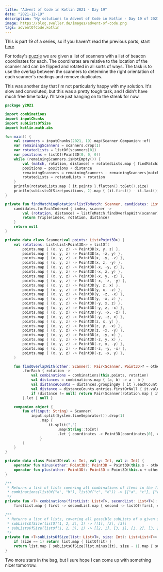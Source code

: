```yaml
---
title: "Advent of Code in Kotlin 2021 - Day 19"
date: "2021-12-19"
description: "My solutions to Advent of Code in Kotlin - Day 19 of 2021"
image: https://blog.sweller.de/images/advent-of-code.png
tags: adventOfCode,kotlin
---
```


This is part 19 of a series, so if you haven't read the previous parts, start [here](https://blog.sweller.de/posts/advent-of-code-2021-1).

For today's [puzzle](https://adventofcode.com/2021/day/19) we are given a list of scanners with a list of beacon coordinates for each. The coordinates are relative to the location of the scanner and can be flipped and rotated in all sorts of ways. The task is to use the overlap between the scanners to determine the right orientation of each scanner's readings and remove duplicates.

This was another day that I'm not particularly happy with my solution. It's slow and convoluted, but this was a pretty tough task, and I didn't have much free time today. I'll take just hanging on to the streak for now.

```kotlin
package y2021

import combinations
import inputChunks
import subListsOfSize
import kotlin.math.abs

fun main() {
    val scanners = inputChunks(2021, 19).map(Scanner.Companion::of)
    var remainingScanners = scanners.drop(1)
    var rotatedLists = listOf(scanners[0])
    var positions = listOf(Point3D(0, 0, 0))
    while (remainingScanners.isNotEmpty()) {
        val (match, rotation, distance) = rotatedLists.map { findMatchingRotation(it, remainingScanners) }.first { it != null }!!
        positions = positions + distance
        remainingScanners = remainingScanners - remainingScanners[match]
        rotatedLists = rotatedLists + rotation
    }
    println(rotatedLists.map { it.points }.flatten().toSet().size)
    println(subListsOfSize(positions, 2).map { (it.first() - it.last()).let { distance -> abs(distance.x) + abs(distance.y) + abs(distance.z) } }.maxOrNull() )
}

private fun findMatchingRotation(listToMatch: Scanner, candidates: List<Scanner>): Triple<Int, Scanner, Point3D>? {
    candidates.forEachIndexed { index, scanner ->
        val (rotation, distance) = listToMatch.findOverlapWith(scanner) ?: return@forEachIndexed
        return Triple(index, rotation, distance)
    }
    return null
}

private data class Scanner(val points: List<Point3D>) {
    val rotations: List<List<Point3D>> = listOf(
        points.map { (x, y, z) -> Point3D(x, y, z) },
        points.map { (x, y, z) -> Point3D(x, -z, y) },
        points.map { (x, y, z) -> Point3D(x, -y, -z) },
        points.map { (x, y, z) -> Point3D(x, z, -y) },
        points.map { (x, y, z) -> Point3D(-x, -y, z) },
        points.map { (x, y, z) -> Point3D(-x, z, y) },
        points.map { (x, y, z) -> Point3D(-x, y, -z) },
        points.map { (x, y, z) -> Point3D(-x, -z, -y) },
        points.map { (x, y, z) -> Point3D(y, z, x) },
        points.map { (x, y, z) -> Point3D(y, x, -z) },
        points.map { (x, y, z) -> Point3D(y, -z, -x) },
        points.map { (x, y, z) -> Point3D(y, -x, z) },
        points.map { (x, y, z) -> Point3D(-y, x, z) },
        points.map { (x, y, z) -> Point3D(-y, z, -x) },
        points.map { (x, y, z) -> Point3D(-y, -x, -z) },
        points.map { (x, y, z) -> Point3D(-y, -z, x) },
        points.map { (x, y, z) -> Point3D(z, x, y) },
        points.map { (x, y, z) -> Point3D(z, y, -x) },
        points.map { (x, y, z) -> Point3D(z, -x, -y) },
        points.map { (x, y, z) -> Point3D(z, -y, x) },
        points.map { (x, y, z) -> Point3D(-z, y, x) },
        points.map { (x, y, z) -> Point3D(-z, x, -y) },
        points.map { (x, y, z) -> Point3D(-z, -y, -x) },
        points.map { (x, y, z) -> Point3D(-z, -x, y) },
    )

    fun findOverlapWith(other: Scanner): Pair<Scanner, Point3D>? = other.rotations
        .forEach { rotation ->
            val combinations = combinations(this.points, rotation)
            val distances = combinations.map { (a, b) -> a - b }
            val distanceCounts = distances.groupingBy { it }.eachCount()
            val distance = distanceCounts.entries.firstOrNull { it.value == 12 }?.key
            if (distance != null) return Pair(Scanner(rotation.map { it.plus(distance) }), distance)
        }.let { null }

    companion object {
        fun of(input: String) = Scanner(
            input.split(System.lineSeparator()).drop(1)
                .map {
                    it.split(",")
                        .map(String::toInt)
                        .let { coordinates -> Point3D(coordinates[0], coordinates[1], coordinates[2]) }
                }
        )
    }
}

private data class Point3D(val x: Int, val y: Int, val z: Int) {
    operator fun minus(other: Point3D): Point3D = Point3D(this.x - other.x, this.y - other.y, this.z - other.z)
    operator fun plus(other: Point3D): Point3D = Point3D(this.x + other.x, this.y + other.y, this.z + other.z)
}

/**
 * Returns a list of lists covering all combinations of items in the first and second list
 * combinations(listOf("a", "b"), listOf("c", "d")) -> [["a", "c"], ["a", "d"], ["b", "c"], ["b", "d"]]
 */
private fun <T> combinations(firstList: List<T>, secondList: List<T>): List<List<T>> =
    firstList.map { first -> secondList.map { second -> listOf(first, second) } }.flatten()

/**
 * Returns a list of lists, covering all possible subLists of a given size
 * subListsOfSize(listOf(1, 2, 3), 1) -> [[1], [2], [3]]
 * subListsOfSize(listOf(1, 2, 3), 2) -> [[2, 1], [3, 1], [1, 2], [3, 2], [1, 3], [2, 3]]
 */
private fun <T>subListsOfSize(list: List<T>, size: Int): List<List<T>> {
    if (size == 1) return list.map { listOf(it) }
    return list.map { subListsOfSize(list.minus(it), size - 1).map { subList -> subList.plus(it)} }.flatten()
}
```

Two more stars in the bag, but I sure hope I can come up with something nicer tomorrow.
